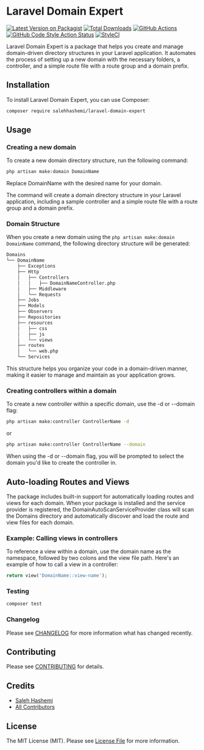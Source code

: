 # Laravel Domain Expert

[![Latest Version on Packagist](https://img.shields.io/packagist/v/salehhashemi/laravel-domain-expert.svg?style=flat-square)](https://packagist.org/packages/salehhashemi/laravel-domain-expert)
[![Total Downloads](https://img.shields.io/packagist/dt/salehhashemi/laravel-domain-expert.svg?style=flat-square)](https://packagist.org/packages/salehhashemi/laravel-domain-expert)
[![GitHub Actions](https://img.shields.io/github/actions/workflow/status/salehhashemi1992/laravel-domain-expert/run-tests.yml?branch=master&label=tests)](https://github.com/salehhashemi1992/laravel-domain-expert/actions/workflows/run-tests.yml)
[![GitHub Code Style Action Status](https://img.shields.io/github/actions/workflow/status/salehhashemi1992/laravel-domain-expert/fix-php-code-style-issues.yml?branch=master&label=code%20style)](https://github.com/salehhashemi1992/laravel-domain-expert/actions/workflows/fix-php-code-style-issues.yml)
[![StyleCI](https://github.styleci.io/repos/625663475/shield?branch=master)](https://github.styleci.io/repos/625663475?branch=master)

Laravel Domain Expert is a package that helps you create and manage domain-driven directory structures in your Laravel application. It automates the process of setting up a new domain with the necessary folders, a controller, and a simple route file with a route group and a domain prefix.

## Installation

To install Laravel Domain Expert, you can use Composer:

```bash
composer require salehhashemi/laravel-domain-expert
```

## Usage

### Creating a new domain

To create a new domain directory structure, run the following command:
```bash
php artisan make:domain DomainName
```
Replace DomainName with the desired name for your domain.

The command will create a domain directory structure in your Laravel application, including a sample controller and a simple route file with a route group and a domain prefix.

### Domain Structure

When you create a new domain using the `php artisan make:domain DomainName` command, the following directory structure will be generated:

```Bash
Domains
└── DomainName
    ├── Exceptions
    ├── Http
    │   ├── Controllers
    │   │   ├── DomainNameController.php
    │   ├── Middleware
    │   └── Requests
    ├── Jobs
    ├── Models
    ├── Observers
    ├── Repositories
    ├── resources
    │   ├── css
    │   ├── js
    │   └── views
    ├── routes
    │   └── web.php
    └── Services
```

This structure helps you organize your code in a domain-driven manner, making it easier to manage and maintain as your application grows.

### Creating controllers within a domain
To create a new controller within a specific domain, use the -d or --domain flag:

```bash
php artisan make:controller ControllerName -d
```
or
```bash
php artisan make:controller ControllerName --domain
```
When using the -d or --domain flag, you will be prompted to select the domain you'd like to create the controller in.

## Auto-loading Routes and Views

The package includes built-in support for automatically loading routes and views for each domain. When your package is installed and the service provider is registered, the DomainAutoScanServiceProvider class will scan the Domains directory and automatically discover and load the route and view files for each domain.

### Example: Calling views in controllers
To reference a view within a domain, use the domain name as the namespace, followed by two colons and the view file path. Here's an example of how to call a view in a controller:

```php
return view('DomainName::view-name');
```

### Testing

```bash
composer test
```

### Changelog

Please see [CHANGELOG](CHANGELOG.md) for more information what has changed recently.

## Contributing

Please see [CONTRIBUTING](CONTRIBUTING.md) for details.

## Credits

-   [Saleh Hashemi](https://github.com/salehhashemi1992)
-   [All Contributors](../../contributors)

## License

The MIT License (MIT). Please see [License File](LICENSE.md) for more information.